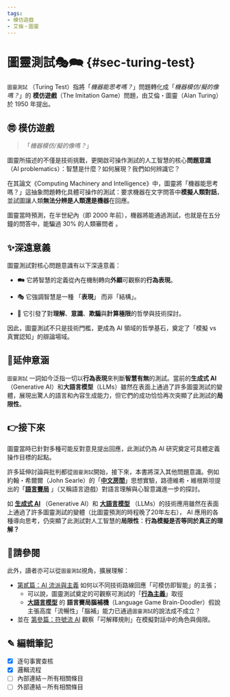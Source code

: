 ```yaml
---
tags:
- 模仿遊戲
- 艾倫・圖靈
---
```

# 圖靈測試🎭🗪 {#sec-turing-test}

`圖靈測試` （Turing Test）指將「_機器能思考嗎？_」問題轉化成「_機器模仿/擬的像嗎？_」的 **模仿遊戲**（The Imitation Game）問題，由艾倫・圖靈（Alan Turing）於 1950 年提出。

## ㉄ 模仿遊戲

> 「_機器模仿/擬的像嗎？_」

圖靈所描述的不僅是技術挑戰，更開啟可操作測試的人工智慧的核心**問題意識** （AI problematics）：智慧是什麼？如何展現？我們如何辨識它？

在其論文《Computing Machinery and Intelligence》中，圖靈將「機器能思考嗎？」這抽象問題轉化具體可操作的測試：要求機器在文字問答中**模擬人類對話**，並試圖讓人類**無法分辨是人類還是機器**在回應。

圖靈當時預測，在半世紀內（即 2000 年前），機器將能通過測試，也就是在五分鐘的問答中，能騙過 30% 的人類審問者 。

## ✨深遠意義

圖靈測試對核心問題意識有以下深遠意義：

- 🗪 它將智慧的定義從內在機制轉向**外顯**可觀察的**行為表現**。
    
- 🎭 它強調智慧是一種 「**表現**」 而非「結構」。
    
- 🤔 它引發了對**理解**、**意識**、**欺騙**與**計算極限**的哲學與技術探討。
    

因此，圖靈測試不只是技術門檻，更成為 AI 領域的哲學基石，奠定了「模擬 vs 真實認知」的辯論場域。

## 📌延伸意涵

`圖靈測試` 一詞如今泛指一切以**行為表現**來判斷**智慧有無**的測試。當前的**生成式 AI**（Generative AI）和**大語言模型**（LLMs）雖然在表面上通過了許多圖靈測試的變體，展現出驚人的語言和內容生成能力，但它們的成功恰恰再次突顯了此測試的**局限性**。

## 👉接下來

圖靈當時已針對多種可能反對意見提出回應，此測試仍為 AI 研究奠定可具體定義操作目標的起點。

許多延伸討論與批判都從`圖靈測試`開始，接下來，本書將深入其他問題意識。例如約翰・希爾爾（John Searle）的「**[中文房間](@01-02-Chinese_Room.zh-hant)**」思想實驗，路德維希・維根斯坦提出的「**[語言賽局](01-07-Language_Games.zh-hant)** 」（又稱語言遊戲）對語言理解與心智意識進一步的探討。

如 **[生成式 AI](06-05-analysis_generative.zh-hant)** （Generative AI）和 **[大語言模型](02-07-large_language_models.zh-hant)** （LLMs）的技術應用雖然在表面上通過了許多圖靈測試的變體（比圖靈預測的時程晚了20年左右）， AI 應用的各種導向思考，仍突顯了此測試對人工智慧的**局限性**：**行為模擬是否等同於真正的理解？** 

## 🪸請參閱

此外，讀者亦可以從`圖靈測試`視角，擴展理解：
  - [第貳篇：AI 流派與主義](02----schools_paradigms.zh-hant) 如何以不同技術路線回應「可模仿即智能」的主張；
	  - 可以說，圖靈測試奠定的可觀察可測試的「**[行為主義](02-06-behaviorism.zh-hant)**」取徑
	  - **[大語言模型](02-07-large_language_models.zh-hant)** 的 **語言賽局腦補機**（Language Game Brain-Doodler）假說主張高度「流暢性」「腦補」能力已通過`圖靈測試`的說法成不成立？
  - 並在 [第參篇：符號流 AI](03----symbolic_ai.zh-hant) 觀察「可解釋規則」在模擬對話中的角色與侷限。


## ✎ 編輯筆記

- [x] 逐句事實查核 
- [x] 邏輯流程
- [ ] 內部連結－所有相關條目
- [ ] 外部連結－所有相關條目
